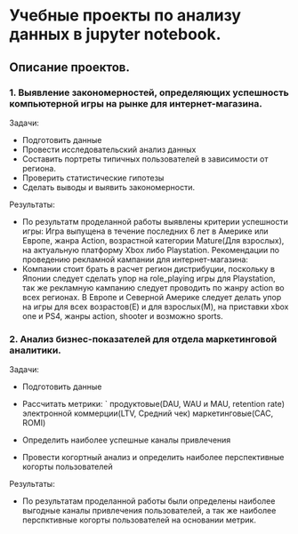 # Учебные проекты по анализу данных в jupyter notebook. 
 
## Описание проектов.
### 1. Выявление закономерностей, определяющих успешность компьютерной игры на рынке для интернет-магазина.
Задачи: 
* Подготовить данные
* Провести исследовательский анализ данных 
* Составить портреты типичных пользователей в зависимости от региона.
* Проверить статистические гипотезы
* Сделать выводы и выявить закономерности.

Результаты:
* По результатм проделанной работы выявлены критерии успешности игры: Игра выпущена в течение последних 6 лет в Америке или Европе, жанра Action, возрастной категории Mature(Для взрослых), на актуальную платформу Xbox либо Playstation.
Рекомендации по проведению рекламной кампании для интернет-магазина:
* Компании стоит брать в расчет регион дистрибуции, поскольку в Японии следует сделать упор на role_playing игры для Playstation, так же рекламную кампанию следует проводить по жанру action во всех регионах. В Европе и Северной Америке следует делать упор на игры для всех возрастов(E) и для взрослых(M), на приставки xbox one и PS4, жанры action, shooter и возможно sports.

### 2. Анализ бизнес-показателей для отдела маркетинговой аналитики.
Задачи:
* Подготовить данные
* Рассчитать метрики:
 ` продуктовые(DAU, WAU и MAU, retention rate)  
  электронной коммерции(LTV, Средний чек)
  маркетинговые(CAC, ROMI)
   
* Определить наиболее успешные каналы привлечения
* Провести когортный анализ и определить наиболее перспективные когорты пользователей

Результаты:
* По результатам проделанной работы были определены наиболее выгодные каналы привлечения пользователей, а так же наиболее перспктивные когорты пользователей на основании метрик.
